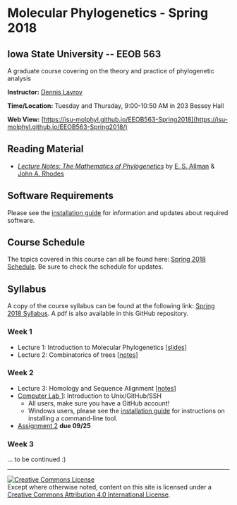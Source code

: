 # Molecular Phylogenetics - Spring 2018

## Iowa State University -- EEOB 563

A graduate course covering on the theory and practice of phylogenetic analysis

**Instructor:** [Dennis Lavrov](https://sites.google.com/site/dennislavrov/)

**Time/Location:** Tuesday and Thursday, 9:00-10:50 AM in 203 Bessey Hall 

**Web View:** [https://isu-molphyl.github.io/EEOB563-Spring2018](https://isu-molphyl.github.io/EEOB563-Spring2018/)

## Reading Material

* [*Lecture Notes: The Mathematics of Phylogenetics*](https://jarhodesuaf.github.io/PhyloBook.pdf) by [E. S. Allman]() & [John A. Rhodes](https://jarhodesuaf.github.io/)

## Software Requirements

Please see the [installation guide](https://isu-molphyl.github.io/EEOB563-Spring2018/install) for information and updates about required software.

## Course Schedule

The topics covered in this course can all be found here: [Spring 2018 Schedule](https://sites.google.com/site/eeob563/schedule2018).
Be sure to check the schedule for updates.

## Syllabus

A copy of the course syllabus can be found at the following link: [Spring 2018 Syllabus](https://sites.google.com/site/eeob563/syllabus). A pdf is also available in this GitHub repository.

### Week 1
* Lecture 1: Introduction to Molecular Phylogenetics [[slides](https://isu-molphyl.github.io/EEOB563-Spring2018/lecture_notes/01_09_18.pdf)]  
* Lecture 2: Combinatorics of trees [[notes](https://isu-molphyl.github.io/EEOB563-Spring2018/lecture_notes/01_11_18.pdf)]

### Week 2
* Lecture 3: Homology and Sequence Alignment [[notes](https://isu-molphyl.github.io/EEOB563-Spring2018/lecture_notes/01_16_18.pdf)]
* [Computer Lab 1](https://isu-molphyl.github.io/EEOB563-Spring2018/computer_labs/Lab_1): Introduction to Unix/GitHub/SSH  
    * All users, make sure you have a GitHub account!
    * Windows users, please see the [installation guide](https://isu-molphyl.github.io/EEOB563-Spring2018/install) for instructions on installing a command-line tool.
* [Assignment 2](https://isu-molphyl.github.io/EEOB563-Spring2018/assignments/assignment2.pdf) **due 09/25**

### Week 3
... to be continued :)


---
<a rel="license" href="http://creativecommons.org/licenses/by/4.0/"><img alt="Creative Commons License" style="border-width:0" src="https://i.creativecommons.org/l/by/4.0/88x31.png" /></a><br />Except where otherwise noted, content on this site is licensed under a <a rel="license" href="http://creativecommons.org/licenses/by/4.0/">Creative Commons Attribution 4.0 International License</a>.
